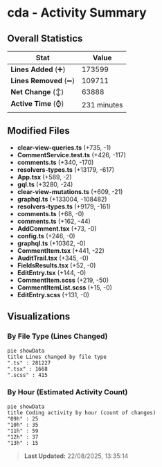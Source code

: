 # cda - Activity Summary 

## Overall Statistics

| Stat                   | Value                                                             |
| ---------------------- | ----------------------------------------------------------------- |
| **Lines Added** (➕)   | 173599                                          |
| **Lines Removed** (➖) | 109711                                        |
| **Net Change** (↕)    | 63888                |
| **Active Time** (⌚)   | 231 minutes |


## Modified Files
- **clear-view-queries.ts** (+735, -1)
- **CommentService.test.ts** (+426, -117)
- **comments.ts** (+340, -170)
- **resolvers-types.ts** (+13179, -617)
- **App.tsx** (+589, -2)
- **gql.ts** (+3280, -24)
- **clear-view-mutations.ts** (+609, -21)
- **graphql.ts** (+133004, -108482)
- **resolvers-types.ts** (+9179, -161)
- **comments.ts** (+68, -0)
- **comments.ts** (+162, -44)
- **AddComment.tsx** (+73, -0)
- **config.ts** (+246, -0)
- **graphql.ts** (+10362, -0)
- **CommentItem.tsx** (+441, -22)
- **AuditTrail.tsx** (+345, -0)
- **FieldsResults.tsx** (+52, -0)
- **EditEntry.tsx** (+144, -0)
- **CommentItem.scss** (+219, -50)
- **CommentItemList.scss** (+15, -0)
- **EditEntry.scss** (+131, -0)

## Visualizations

### By File Type (Lines Changed)

```mermaid
pie showData
title Lines changed by file type
".ts" : 281227
".tsx" : 1668
".scss" : 415
```

### By Hour (Estimated Activity Count)

```mermaid
pie showData
title Coding activity by hour (count of changes)
"09h" : 25
"10h" : 35
"11h" : 59
"12h" : 37
"13h" : 15
```


> **Last Updated:** 22/08/2025, 13:35:14